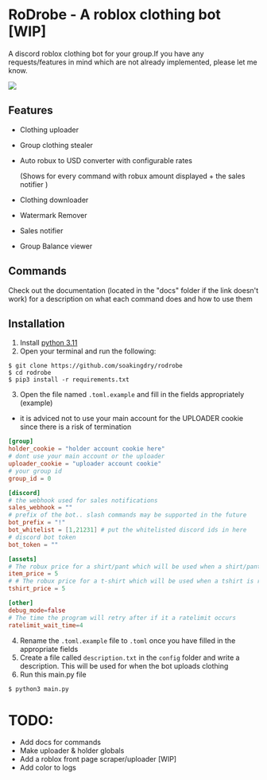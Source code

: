 # RoDrobe - A roblox clothing bot [WIP]
A discord roblox clothing bot for your group.If you have any requests/features in mind which are not already implemented, please let me know.

![](https://cdn.discordapp.com/attachments/1154068857879793674/1155502142161956905/image.png)
## Features
  - Clothing uploader 
  - Group clothing stealer
  - Auto robux to USD converter with configurable rates 
     
    (Shows for every command with robux amount displayed + the sales notifier )
  - Clothing downloader
  - Watermark Remover
  - Sales notifier
  - Group Balance viewer

## Commands
Check out the documentation (located in the "docs" folder if the link doesn't work) for a description on what each command does and how to use them


## Installation
1) Install [python 3.11](https://www.python.org/downloads/release/python-3115/)
2) Open your terminal and run the following:
```console
$ git clone https://github.com/soakingdry/rodrobe
$ cd rodrobe
$ pip3 install -r requirements.txt
```
3) Open the file named `.toml.example` and fill in the fields appropriately (example)
-  it is adviced not to use your main account for the UPLOADER cookie since there is a risk of termination

```toml
[group]
holder_cookie = "holder account cookie here"
# dont use your main account or the uploader
uploader_cookie = "uploader account cookie" 
# your group id
group_id = 0

[discord]
# the webhook used for sales notifications
sales_webhook = ""
# prefix of the bot.. slash commands may be supported in the future
bot_prefix = "!"
bot_whitelist = [1,21231] # put the whitelisted discord ids in here
# discord bot token
bot_token = ""

[assets]
# The robux price for a shirt/pant which will be used when a shirt/pant is republished
item_price = 5
# # The robux price for a t-shirt which will be used when a tshirt is republished
tshirt_price = 5

[other]
debug_mode=false
# The time the program will retry after if it a ratelimit occurs
ratelimit_wait_time=4
```
4) Rename the  `.toml.example` file to `.toml` once you have filled in the appropriate fields
5) Create a file called `description.txt` in the `config` folder and write a description. This will be used for when the bot uploads clothing
6) Run this main.py file
```console
$ python3 main.py
```

# TODO:
  - Add docs for commands
  - Make uploader & holder globals
  - Add a roblox front page scraper/uploader [WIP]
  - Add color to logs

